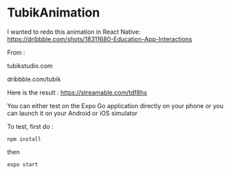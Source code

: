 # TubikAnimation

I wanted to redo this animation in React Native: https://dribbble.com/shots/18311680-Education-App-Interactions

From : 

tubikstudio.com

dribbble.com/tubik

Here is the result : https://streamable.com/tdf8hx

You can either test on the Expo Go application directly on your phone or you can launch it on your Android or iOS simulator

To test, first do :

`npm install`

then

`expo start`
